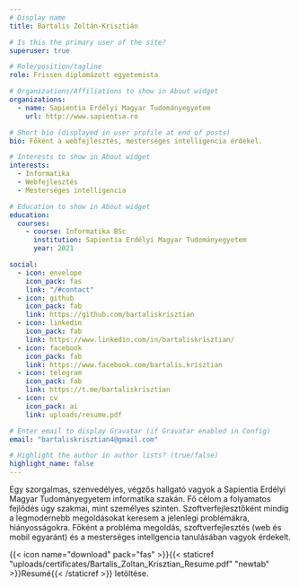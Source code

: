 ```yaml
---
# Display name
title: Bartalis Zoltán-Krisztián

# Is this the primary user of the site?
superuser: true

# Role/position/tagline
role: Frissen diplomázott egyetemista

# Organizations/Affiliations to show in About widget
organizations:
  - name: Sapientia Erdélyi Magyar Tudományegyetem
    url: http://www.sapientia.ro

# Short bio (displayed in user profile at end of posts)
bio: Főként a webfejlesztés, mesterséges intelligencia érdekel.

# Interests to show in About widget
interests:
  - Informatika
  - Webfejlesztés
  - Mesterséges intelligencia

# Education to show in About widget
education:
  courses:
    - course: Informatika BSc
      institution: Sapientia Erdélyi Magyar Tudományegyetem
      year: 2021

social:
  - icon: envelope
    icon_pack: fas
    link: "/#contact"
  - icon: github
    icon_pack: fab
    link: https://github.com/bartaliskrisztian
  - icon: linkedin
    icon_pack: fab
    link: https://www.linkedin.com/in/bartaliskrisztian/
  - icon: facebook
    icon_pack: fab
    link: https://www.facebook.com/bartalis.krisztian
  - icon: telegram
    icon_pack: fab
    link: https://t.me/bartaliskrisztian
  - icon: cv
    icon_pack: ai
    link: uploads/resume.pdf

# Enter email to display Gravatar (if Gravatar enabled in Config)
email: "bartaliskrisztian4@gmail.com"

# Highlight the author in author lists? (true/false)
highlight_name: false
---
```


Egy szorgalmas, szenvedélyes, végzős hallgató vagyok a Sapientia Erdélyi Magyar Tudományegyetem informatika szakán. Fő célom a folyamatos fejlődés úgy szakmai, mint személyes szinten. Szoftverfejlesztőként mindig a legmodernebb megoldásokat keresem a jelenlegi problémákra, hiányosságokra. Főként a probléma megoldás, szoftverfejlesztés (web és mobil egyaránt) és a mesterséges intellgencia tanulásában vagyok érdekelt.

{{< icon name="download" pack="fas" >}}{{< staticref "uploads/certificates/Bartalis_Zoltan_Krisztian_Resume.pdf" "newtab" >}}Resumé{{< /staticref >}} letöltése.
